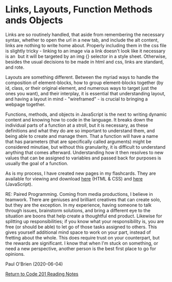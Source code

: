 # Links, Layouts, Function Methods ands Objects

Links are so routinely handled, that aside from remembering the necessary syntax, whether to open the url in a new tab, and include the alt content, links are nothing to write home about. Properly including them in the css file is slightly tricky - linking to an image via a link doesn't look like it necessary is an <img> but it will be targeted by an img {} selector in a style sheet. Otherwise, besides the usual decisions to be made in html and css, links are standard, and rote.

Layouts are something different. Between the myriad ways to handle the composition of element-blocks, how to group element-blocks together (by id, class, or their original element, and numerous ways to target just the ones you want), and their interplay, it is essential that understanding layout, and having a layout in mind - "wireframed" - is crucial to bringing a webpage together.

Functions, methods, and objects in JavaScript is the next to writing dynamic content and knowing how to code in the language. It breaks down the individual parts of a function at a stroll, but it is necessary, as these definitions and what they do are so important to understand them, and being able to create and manage them. That a function will have a name that has parameters (that are specifically called arguments) might be considered minutiae, but without this granularity, it is difficult to understand anything that comes afterward. Understanding how it then resolves to new values that can be assigned to variables and passed back for purposes is usually the goal of a function.

As is my process, I have created new pages in my flashcards. They are available for viewing and download [here](https://github.com/PVOBrien/reading-notes/blob/master/html-and-css-flashcards.pdf) (HTML & CSS) and [here](https://github.com/PVOBrien/reading-notes/blob/master/javascript-and-jquery-flashcards.pdf) (JavaScript).

RE: Paired Programming. Coming from media productions, I believe in teamwork. There are geniuses and brilliant creatives that can create solo, but they are the exception. In my experience, having someone to talk through issues, brainstorm solutions, and bring a different eye to the situation are boons that help create a thoughtful end product. Likewise for splitting up responsibilities; if you know what your responsibility is, you are free (or should be able) to let go of those tasks assigned to others. This gives yourself additional mind space to work on your part, instead of fretting about the whole. This does require trust on your counterpart, but the rewards are significant. I know that when I'm stuck on something, or need a new perspective, another person is the best first place to go for opinions.

Paul O'Brien (2020-06-04)

[Return to Code 201 Reading Notes](https://pvobrien.github.io/reading-notes/)
